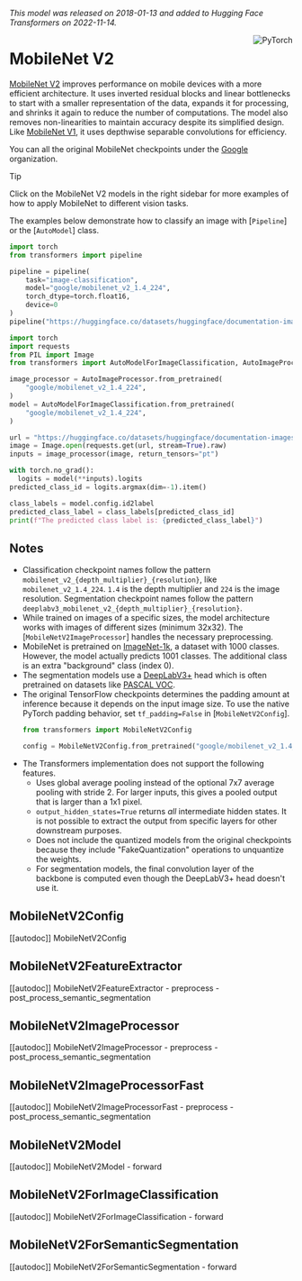 <!--Copyright 2022 The HuggingFace Team. All rights reserved.

Licensed under the Apache License, Version 2.0 (the "License"); you may not use this file except in compliance with
the License. You may obtain a copy of the License at

http://www.apache.org/licenses/LICENSE-2.0

Unless required by applicable law or agreed to in writing, software distributed under the License is distributed on
an "AS IS" BASIS, WITHOUT WARRANTIES OR CONDITIONS OF ANY KIND, either express or implied. See the License for the
specific language governing permissions and limitations under the License.

⚠️ Note that this file is in Markdown but contain specific syntax for our doc-builder (similar to MDX) that may not be
rendered properly in your Markdown viewer.

-->
*This model was released on 2018-01-13 and added to Hugging Face Transformers on 2022-11-14.*

<div style="float: right;">
    <div class="flex flex-wrap space-x-1">
        <img alt="PyTorch" src="https://img.shields.io/badge/PyTorch-EE4C2C?style=flat&logo=pytorch&logoColor=white">
    </div>
</div>

# MobileNet V2

[MobileNet V2](https://huggingface.co/papers/1801.04381) improves performance on mobile devices with a more efficient architecture. It uses inverted residual blocks and linear bottlenecks to start with a smaller representation of the data, expands it for processing, and shrinks it again to reduce the number of computations. The model also removes non-linearities to maintain accuracy despite its simplified design. Like [MobileNet V1](./mobilenet_v1), it uses depthwise separable convolutions for efficiency.

You can all the original MobileNet checkpoints under the [Google](https://huggingface.co/google?search_models=mobilenet) organization.

> [!TIP]
> Click on the MobileNet V2 models in the right sidebar for more examples of how to apply MobileNet to different vision tasks.


The examples below demonstrate how to classify an image with [`Pipeline`] or the [`AutoModel`] class.


<hfoptions id="usage-img-class">
<hfoption id="Pipeline">

```python
import torch
from transformers import pipeline

pipeline = pipeline(
    task="image-classification",
    model="google/mobilenet_v2_1.4_224",
    torch_dtype=torch.float16,
    device=0
)
pipeline("https://huggingface.co/datasets/huggingface/documentation-images/resolve/main/pipeline-cat-chonk.jpeg")
```

</hfoption>
<hfoption id="AutoModel">

```python
import torch
import requests
from PIL import Image
from transformers import AutoModelForImageClassification, AutoImageProcessor

image_processor = AutoImageProcessor.from_pretrained(
    "google/mobilenet_v2_1.4_224",
)
model = AutoModelForImageClassification.from_pretrained(
    "google/mobilenet_v2_1.4_224",
)

url = "https://huggingface.co/datasets/huggingface/documentation-images/resolve/main/pipeline-cat-chonk.jpeg"
image = Image.open(requests.get(url, stream=True).raw)
inputs = image_processor(image, return_tensors="pt")

with torch.no_grad():
  logits = model(**inputs).logits
predicted_class_id = logits.argmax(dim=-1).item()

class_labels = model.config.id2label
predicted_class_label = class_labels[predicted_class_id]
print(f"The predicted class label is: {predicted_class_label}")
```

</hfoption>
</hfoptions>


## Notes

-   Classification checkpoint names follow the pattern `mobilenet_v2_{depth_multiplier}_{resolution}`, like `mobilenet_v2_1.4_224`. `1.4` is the depth multiplier and `224` is the image resolution. Segmentation checkpoint names follow the pattern `deeplabv3_mobilenet_v2_{depth_multiplier}_{resolution}`.
-   While trained on images of a specific sizes, the model architecture works with images of different sizes (minimum 32x32). The [`MobileNetV2ImageProcessor`] handles the necessary preprocessing.
-   MobileNet is pretrained on [ImageNet-1k](https://huggingface.co/datasets/imagenet-1k), a dataset with 1000 classes. However, the model actually predicts 1001 classes. The additional class is an extra "background" class (index 0).
-   The segmentation models use a [DeepLabV3+](https://huggingface.co/papers/1802.02611) head which is often pretrained on datasets like [PASCAL VOC](https://huggingface.co/datasets/merve/pascal-voc).
-   The original TensorFlow checkpoints determines the padding amount at inference because it depends on the input image size. To use the native PyTorch padding behavior, set `tf_padding=False` in [`MobileNetV2Config`].
    ```python
    from transformers import MobileNetV2Config

    config = MobileNetV2Config.from_pretrained("google/mobilenet_v2_1.4_224", tf_padding=True)
    ```
-   The Transformers implementation does not support the following features.
    -   Uses global average pooling instead of the optional 7x7 average pooling with stride 2. For larger inputs, this gives a pooled output that is larger than a 1x1 pixel.
    -   `output_hidden_states=True` returns *all* intermediate hidden states. It is not possible to extract the output from specific layers for other downstream purposes.
    - Does not include the quantized models from the original checkpoints because they include "FakeQuantization" operations to unquantize the weights.
    -   For segmentation models, the final convolution layer of the backbone is computed even though the DeepLabV3+ head doesn't use it.

## MobileNetV2Config

[[autodoc]] MobileNetV2Config

## MobileNetV2FeatureExtractor

[[autodoc]] MobileNetV2FeatureExtractor
    - preprocess
    - post_process_semantic_segmentation

## MobileNetV2ImageProcessor

[[autodoc]] MobileNetV2ImageProcessor
    - preprocess
    - post_process_semantic_segmentation

## MobileNetV2ImageProcessorFast

[[autodoc]] MobileNetV2ImageProcessorFast
    - preprocess
    - post_process_semantic_segmentation

## MobileNetV2Model

[[autodoc]] MobileNetV2Model
    - forward

## MobileNetV2ForImageClassification

[[autodoc]] MobileNetV2ForImageClassification
    - forward

## MobileNetV2ForSemanticSegmentation

[[autodoc]] MobileNetV2ForSemanticSegmentation
    - forward
